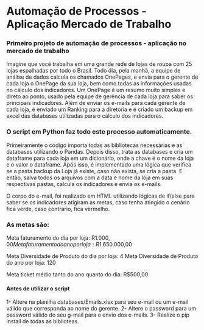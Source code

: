 # Automação de Processos - Aplicação Mercado de Trabalho
### Primeiro projeto de automação de processos - aplicação no mercado de trabalho

Imagine que você trabalha em uma grande rede de lojas de roupa com 25 lojas espalhadas por todo o Brasil.
Todo dia, pela manhã, a equipe de análise de dados calcula os chamados OnePages, e envia para o gerente de cada loja o OnePage da sua loja, bem como todas as informações usadas no cálculo dos indicadores.
Um OnePage é um resumo muito simples e direto ao ponto, usado pela equipe de gerência de cada loja para saber os principais indicadores.
Além de enviar os e-mails para cada gerente de cada loja, é enviado um Ranking para a diretoria e é criado um backup em excel das databases utilizadas para o cálculo dos indicadores.

### O script em Python faz todo este processo automaticamente.

Primeiramente o código importa todas as bibliotecas necessárias e as databases utilizando o Pandas.
Depois disso, trata as databases e cria um dataframe para cada loja em um dicionário, onde a chave é o nome da loja e o valor o dataframe.
Após isso, é implementado uma lógica que verifica se a pasta backup da Loja já existe, caso não exista, se cria a pasta.
E então, salva todos os arquivos com a data e nome da loja em suas respectivas pastas, calcula os indicadores e envia os e-mails.

O corpo do e-mail, foi realizado em HTML utilizando lógicas de if/else para saber se os indicadores atigiram as metas, caso tenha atingido o cenário fica verde, caso contrário, fica vermelho.

### As metas são:

Meta faturamento do dia por loja: R$1.000,00
Meta faturamento do ano por loja: R$1.650.000,00

Meta Diversidade de Produto do dia por loja: 4
Meta Diversidade de Produto do ano por loja: 120

Meta ticket médio tanto do ano quanto do dia: R$500,00

#### Antes de utilizar o script

1- Altere na planilha databases/Emails.xlsx para seu e-mail ou um e-mail válido que corresponda ao nome do gerente.
2- Altere o password para um password válido do seu g-mail para o envio dos e-mails.
3- Realize o pip install de todas as biblioteas.

